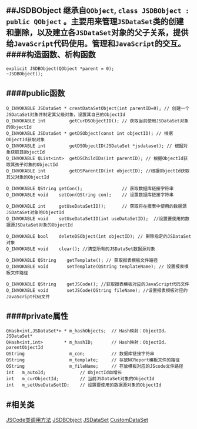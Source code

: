 ##JSDBObject
继承自`QObject`,	`class JSDBObject : public QObject` 。主要用来管理`JSDataSet`类的创建和删除，以及建立各`JSDataSet`对象的父子关系，提供给`JavaScript`代码使用。管理和`JavaScript`的交互。
####构造函数、析构函数
----------
	explicit JSDBObject(QObject *parent = 0);
    ~JSDBObject();
####public函数
----------
	Q_INVOKABLE JSDataSet * creatDataSetObject(int parentID=0); // 创建一个JSDataSet对象并制定其父级对象，设置其自己的ObjectId
    Q_INVOKABLE int         getCurDSObjectID(); // 获取当前使用JSDataSet对象的ObjectId
    Q_INVOKABLE JSDataSet * getDSObject(const int objectID); // 根据ObjectId获取对象
    Q_INVOKABLE int         getDSObjectID(JSDataSet *jsdataset); // 根据对象获取其ObjectId
    Q_INVOKABLE QList<int>  getDSChildIDs(int parentID); // 根据ObjectId获取其孩子对象的ObjectId
    Q_INVOKABLE int         getDSParentID(int objectID); //根据ObjectId获取其父对象的ObjectId

    Q_INVOKABLE QString getCon(); 				// 获取数据库链接字符串
    Q_INVOKABLE void    setCon(QString con);    // 设置数据库链接字符串

    Q_INVOKABLE int     getUseDataSetID();		// 获取将在报表中使用的数据源JSDataSet对象的ObjectId
    Q_INVOKABLE void    setUseDataSetID(int useDataSetID);  //设置要使用的数据源JSDataSet对象的ObjectId

    Q_INVOKABLE bool    deleteDSObject(int objectID); // 删除指定的JSDataSet对象
    Q_INVOKABLE void    clear(); //清空所有的JSDataSet数据源对象

    Q_INVOKABLE QString    getTemplate(); // 获取报表模板文件路径
    Q_INVOKABLE void       setTemplate(QString templateName); // 设置报表模板文件路径   

    Q_INVOKABLE QString    getJSCode(); //获取报表模板对应的JavaScript代码文件
    Q_INVOKABLE void       setJSCode(QString fileName); //设置报表模板对应的JavaScript代码文件

####private属性
----------
	QHash<int,JSDataSet*> * m_hashObjects;	// Hash映射：ObjectId，JSDataSet*
    QHash<int,int>        * m_hashID;		// Hash映射：ObjectId，parentObjectId
    QString                 m_con;    		// 数据库链接字符串
    QString                 m_template;     // 存放NCReport模板文件的路径
    QString                 m_fileName;     // 存放模板对应的JScode文件路径
    int   m_autoId;				// ObjectId自增长
    int   m_curObjectId;		// 当前JSDataSet对象的ObjectId
    int   m_setUseDataSetID;	// 设置要使用的数据源对象的ObjectId
#相关类
---
   [JSCode类调用方法](JSCode类调用方法.html)
   [JSDBObject](JSDBObject类.html)
   [JSDataSet](JSDataSet类.html)
   [CustomDataSet](CustomDataSet类.html)